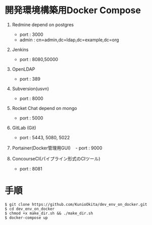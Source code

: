 # 開発環境構築用Docker Compose

1. Redmine depend on postgres  
    - port : 3000  
    - admin : cn=admin,dc=ldap,dc=example,dc=org  

2. Jenkins
    - port : 8080,50000  

3. OpenLDAP
    - port : 389  

4. Subversion(usvn)  
    - port : 8000

5. Rocket Chat depend on mongo  
    - port : 5000  

6. GitLab (Git)  
    - port : 5443, 5080, 5022  

7. Portainer(Docker管理用GUI) 
    - port : 9000  

8. ConcourseCI(パイプライン形式のCIツール)
    - port : 8081

# 手順

    $ git clone https://github.com/KunioOkita/dev_env_on_docker.git
    $ cd dev_env_on_docker
    $ chmod +x make_dir.sh && ./make_dir.sh
    $ docker-compose up
